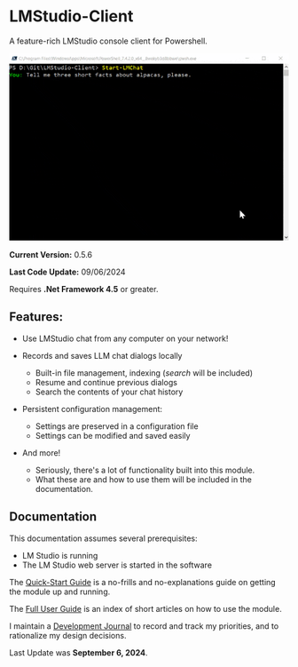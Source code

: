 # LMStudio-Client

A feature-rich LMStudio console client for Powershell.

![](/Docs/images/alpacas-prompt.gif)

**Current Version:** 0.5.6

**Last Code Update:** 09/06/2024

Requires **.Net Framework 4.5** or greater.

## Features:

- Use LMStudio chat from any computer on your network!

- Records and saves LLM chat dialogs locally
  - Built-in file management, indexing (*search* will be included)
  - Resume and continue previous dialogs
  - Search the contents of your chat history

- Persistent configuration management:
  - Settings are preserved in a configuration file
  - Settings can be modified and saved easily

- And more!
  - Seriously, there's a lot of functionality built into this module.
  - What these are and how to use them will be included in the documentation.


## Documentation
This documentation assumes several prerequisites:
- LM Studio is running 
- The LM Studio web server is started in the software

The [Quick-Start Guide](./Docs/Section/Quick-Start-Guide.md) is a no-frills and no-explanations guide on getting the module up and running.

The [Full User Guide](./Docs/Section/Slow-Start-Guide.md) is an index of short articles on how to use the module.

I maintain a [Development Journal](./Docs/Dev-Journal.md) to record and track my priorities, and to rationalize my design decisions.

Last Update was **September 6, 2024**.